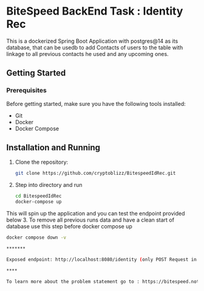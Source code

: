 # BiteSpeed BackEnd Task : Identity Rec 

This is a dockerized Spring Boot Application with postgres@14 as its database, 
that can be usedb to add Contacts of users to the table with linkage to all previous 
contacts he used and any upcoming ones.

## Getting Started

### Prerequisites

Before getting started, make sure you have the following tools installed:

- Git
- Docker
- Docker Compose
## Installation and Running 
1. Clone the repository:

   ```bash
   git clone https://github.com/cryptoblizz/BitespeedIdRec.git
2. Step into directory and run
    ```bash
    cd BitespeedIdRec
    docker-compose up
   
This will spin up the application and you can test the endpoint provided below
3. To remove all previous runs data and have a clean start of database use this step before docker compose up
   ```bash
   docker compose down -v
   
*******

Exposed endpoint: http://localhost:8080/identity (only POST Request in format http://localhost:8080/identity?email=mailb&phoneNumber=111)

****

To learn more about the problem statement go to : https://bitespeed.notion.site/Bitespeed-Backend-Task-Identity-Reconciliation-53392ab01fe149fab989422300423199

